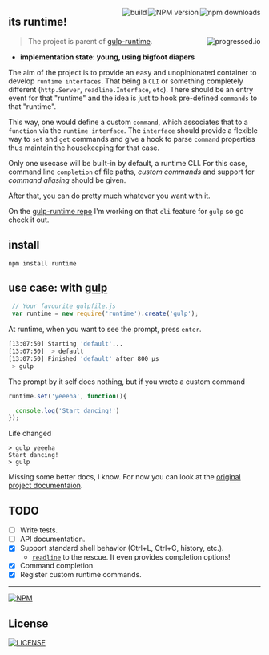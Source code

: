 
[<img alt="npm downloads" src="http://img.shields.io/npm/dm/runtime.svg?style=flat-square" align="right"/>](http://img.shields.io/npm/dm/runtime.svg)
[<img alt="NPM version" src="http://img.shields.io/npm/v/runtime.svg?style=flat-square" align="right"/>](http://www.npmjs.org/package/runtime)
[<img alt="build" src="http://img.shields.io/travis/stringparser/runtime/master.svg?style=flat-square" align="right"/>](https://travis-ci.org/stringparser/runtime/builds)

## its runtime!
> The project is parent of [gulp-runtime](https://github.com/stringparser/gulp-runtime). [<img alt="progressed.io" src="http://progressed.io/bar/40" align="right"/>](https://github.com/fehmicansaglam/progressed.io)

- **implementation state: young, using **bigfoot** diapers**

The aim of the project is to provide an easy and unopinionated container to develop `runtime interfaces`. That being a `CLI` or something completely different (`http.Server`, `readline.Interface`, `etc`). There should be an entry event for that "runtime" and the idea is just to hook pre-defined `commands` to that "runtime".

This way, one would define a custom `command`, which associates that to a `function` via the `runtime interface`. The `interface` should provide a flexible way to `set` and `get` commands and give a hook to parse `command` properties thus maintain the housekeeping for that case.

Only one usecase will be built-in by default, a runtime CLI. For this case, command line `completion` of file paths,  *custom commands* and support for *command aliasing* should be given.

After that, you can do pretty much whatever you want with it.

On the [gulp-runtime repo](https://github.com/stringparser/gulp-runtime) I'm working on that `cli` feature for `gulp` so go check it out.

## install

```
npm install runtime
```

## use case: with [gulp](https://github.com/gulpjs/gulp)

```js
 // Your favourite gulpfile.js
 var runtime = new require('runtime').create('gulp');
```

At runtime, when you want to see the prompt, press `enter`.

```bash
[13:07:50] Starting 'default'...
[13:07:50]  > default
[13:07:50] Finished 'default' after 800 μs
 > gulp
```

The prompt by it self does nothing, but if you wrote a custom command

```js
runtime.set('yeeeha', function(){

  console.log('Start dancing!')
});
```

Life changed
```shell
> gulp yeeeha
Start dancing!
> gulp
```

Missing some better docs, I know. For now you can look at the [original project documentaion](hhttps://github.com/stringparser/gulp-runtime/tree/master/docs).

## TODO
- [ ] Write tests.
- [ ] API documentation.
- [X] Support standard shell behavior (Ctrl+L, Ctrl+C, history, etc.).
  * [`readline`](http://nodejs.org/api/readline.html) to the rescue. It even provides completion options!
- [X] Command completion.
- [X] Register custom runtime commands.

<hr>

[![NPM](https://nodei.co/npm/runtime.png?downloads=true)](https://nodei.co/npm/runtime/)

## License

[<img alt="LICENSE" src="http://img.shields.io/npm/l/gulp-runtime.svg?style=flat-square"/>](http://opensource.org/licenses/MIT)
